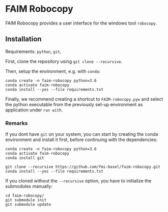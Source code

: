 # FAIM Robocopy

FAIM Robocopy provides a user interface for the windows tool
```robocopy```.

## Installation

Requirements: ```python```, ```git```,

First, clone the repository using ```git clone --recursive```.

Then, setup the environment, e.g. with ```conda```:

```
conda create -n faim-robocopy python=3.6
conda activate faim-robocopy
conda install --yes --file requirements.txt
```

Finally, we recommend creating a shortcut to ```FAIM-robocopy.pyw```
and select the python executable from the previously
set-up environment as application under ```run with```.

### Remarks

If you dont have ```git``` on your system, you can start by creating
the conda environment and install it first, before continuing with the
dependencies:

```
conda create -n faim-robocopy python=3.6
conda activate faim-robocopy
conda install git

git clone --recursive https://github.com/fmi-basel/faim-robocopy.git
conda install --yes --file requirements.txt
```



If you cloned without the ```--recursive``` option, you have to
initialize the submodules manually:

```
cd faim-robocopy/
git submodule init
git submodule update
```